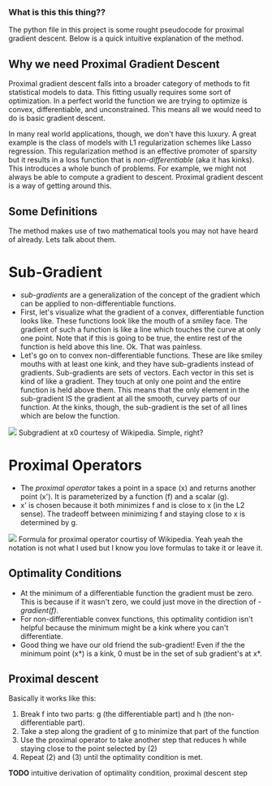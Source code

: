 ### What is this this thing?? 
The python file in this project is some rought pseudocode for proximal gradient descent. Below is a quick intuitive explanation of the method.

## Why we need Proximal Gradient Descent

Proximal gradient descent falls into a broader category of methods to fit statistical models to data. This fitting usually requires some sort of optimization. In a perfect world the function we are trying to optimize is convex, differentiable, and unconstrained. This means all we would need to do is basic gradient descent. 

In many real world applications, though, we don't have this luxury. A great example is the class of models with L1 regularization schemes like Lasso regression. This regularization method is an effective promoter of sparsity but it results in a loss function that is *non-differentiable* (aka it has kinks). This introduces a whole bunch of problems. For example, we might not always be able to compute a gradient to descent. Proximal gradient descent is a way of getting around this. 

## Some Definitions

The method makes use of two mathematical tools you may not have heard of already. Lets talk about them.

# Sub-Gradient
* *sub-gradients* are a generalization of the concept of the gradient which can be applied to non-differentiable functions. 
* First, let's visualize what the gradient of a convex, differentiable function looks like. These functions look like the mouth of a smiley face. The gradient of such a function is like a line which touches the curve at only one point. Note that if this is going to be true, the entire rest of the function is held above this line. Ok. That was painless. 
* Let's go on to convex non-differentiable functions. These are like smiley mouths with at least one kink, and they have sub-gradients instead of gradients. Sub-gradients are sets of vectors. Each vector in this set is kind of like a gradient. They touch at only one point and the entire function is held above them. This means that the only element in the sub-gradient IS the gradient at all the smooth, curvey parts of our function. At the kinks, though, the sub-gradient is the set of all lines which are below the function. 

![](http://upload.wikimedia.org/wikipedia/commons/4/4e/Subderivative_illustration.png)
Subgradient at x0 courtesy of Wikipedia. Simple, right?

# Proximal Operators
* The *proximal operator* takes a point in a space (x) and returns another point (x'). It is parameterized by a function (f) and a scalar (g). 
* x' is chosen because it both minimizes f and is close to x (in the L2 sense). The tradeoff between minimizing f and staying close to x is determined by g.

![](http://wikimedia.org/api/rest_v1/media/math/render/svg/857ff1b5b1d8e57a05870b8aee8612309bb5338e)
Formula for proximal operator courtisy of Wikipedia. Yeah yeah the notation is not what I used but I know you love formulas to take it or leave it. 

## Optimality Conditions
* At the minimum of a differentiable function the gradient must be zero. This is because if it wasn't zero, we could just move in the direction of *-gradient(f)*. 
* For non-differentiable convex functions, this optimality contidion isn't helpful because the minimum might be a kink where you can't differentiate. 
* Good thing we have our old friend the sub-gradient! Even if the the minimum point (x*) is a kink, 0 must be in the set of sub gradient's at x*.

## Proximal descent
Basically it works like this: 
1. Break f into two parts: g (the differentiable part) and h (the non-differentiable part).
2. Take a step along the gradient of g to minimize that part of the function
3. Use the proximal operator to take another step that reduces h while staying close to the point selected by (2)
4. Repeat (2) and (3) until the optimality condition is met. 


**TODO** intuitive derivation of optimality condition, proximal descent step

